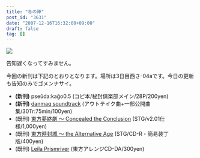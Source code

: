 ```yaml
---
title: "冬の陣"
post_id: "3631"
date: "2007-12-16T16:32:00+09:00"
draft: false
tag: []
---
```



![](/image/pseuda_cago/pk05_ss.png)

告知遅くなってすみません。

今回の新刊は下記のとおりとなります。場所は3日目西さ-04aです。今日の更新も告知のみでゴメンナサイ。



  * **(新刊)** pseŭda:kaĝo0.5 (コピ本/秘封倶楽部メイン/28P/200yen)
  * **(新刊)** [danmaq soundtrack](/!/dst/) (アウトテイク曲+一部公開曲集/30Tr:75min/100yen)
  * (既刊) [東方夢終劇 ～ Concealed the Conclusion](/!/thC/) (STG/v2.01仕様/1,000yen)
  * (既刊) [東方時封城 ～ the Alternative Age](/!/thA/) (STG/CD-R・簡易装丁版/400yen)
  * (既刊) [Leila Prismriver](/!/leila/) (東方アレンジCD-DA/300yen)
